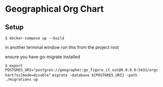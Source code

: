 # Geographical Org Chart

## Setup
`$ docker-compose up --build`

in another terminal window run this from the project root

ensure you have go-migrate installed

`$ export POSTGRES_URI="postgres://geographer:go_figure_it_out@0.0.0.0:5432/orgchart?sslmode=disable"`
`migrate -database ${POSTGRES_URI} -path ./migrations up`
